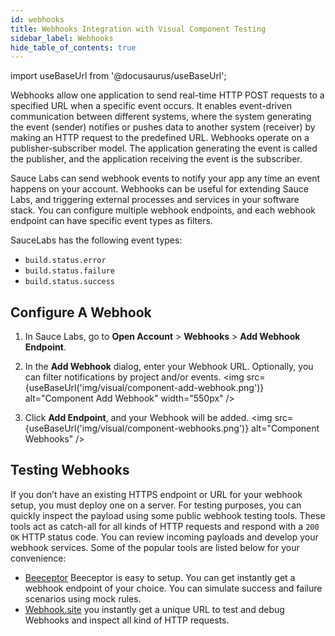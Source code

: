 ```yaml
---
id: webhooks
title: Webhooks Integration with Visual Component Testing
sidebar_label: Webhooks
hide_table_of_contents: true
---
```


import useBaseUrl from '@docusaurus/useBaseUrl';

Webhooks allow one application to send real-time HTTP POST requests to a specified URL when a specific event occurs. It enables event-driven communication between different systems, where the system generating the event (sender) notifies or pushes data to another system (receiver) by making an HTTP request to the predefined URL. Webhooks operate on a publisher-subscriber model. The application generating the event is called the publisher, and the application receiving the event is the subscriber. 

Sauce Labs can send webhook events to notify your app any time an event happens on your account. Webhooks can be useful for extending Sauce Labs, and triggering external processes and services in your software stack. You can configure multiple webhook endpoints, and each webhook endpoint can have specific event types as filters.

SauceLabs has the following event types:

- `build.status.error`
- `build.status.failure`
- `build.status.success`

## Configure A Webhook

1. In Sauce Labs, go to **Open Account** > **Webhooks** > **Add Webhook Endpoint**.
2. In the **Add Webhook** dialog, enter your Webhook URL. Optionally, you can filter notifications by project and/or events.
   <img src={useBaseUrl('img/visual/component-add-webhook.png')} alt="Component Add Webhook" width="550px" />

3. Click **Add Endpoint**, and your Webhook will be added.
   <img src={useBaseUrl('img/visual/component-webhooks.png')} alt="Component Webhooks" />

## Testing Webhooks

If you don’t have an existing HTTPS endpoint or URL for your webhook setup, you must deploy one on a server. For testing purposes, you can quickly inspect the payload using some public webhook testing tools. These tools act as catch-all for all kinds of HTTP requests and respond with a `200 OK` HTTP status code. You can review incoming payloads and develop your webhook services. Some of the popular tools are listed below for your convenience:

* [Beeceptor](https://beeceptor.com/) Beeceptor is easy to setup. You can get instantly get a webhook endpoint of your choice. You can simulate success and failure scenarios using mock rules. 
* [Webhook.site](https://webhook.site/) you instantly get a unique URL to test and debug Webhooks and inspect all kind of HTTP requests.

